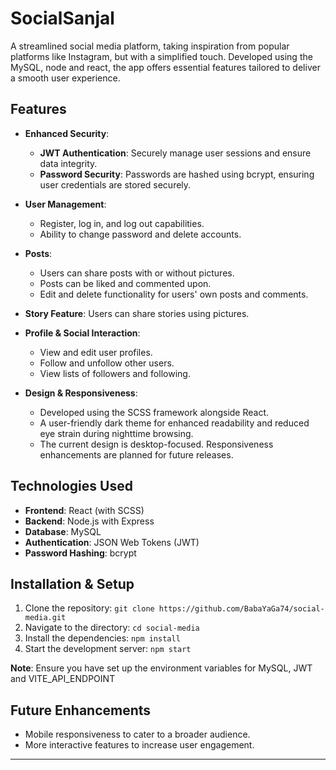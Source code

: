 # SocialSanjal

A streamlined social media platform, taking inspiration from popular platforms like Instagram, but with a simplified touch. Developed using the MySQL, node and react, the app offers essential features tailored to deliver a smooth user experience.

<!-- ![SocialSanjal logo or screenshot](client/public/assets/DarkMode.png) 
![SocialSanjal logo or screenshot](client/public/assets/post.png)  -->


## Features

- **Enhanced Security**:
  - **JWT Authentication**: Securely manage user sessions and ensure data integrity.
  - **Password Security**: Passwords are hashed using bcrypt, ensuring user credentials are stored securely.
  
- **User Management**:
  - Register, log in, and log out capabilities.
  - Ability to change password and delete accounts.

- **Posts**:
  - Users can share posts with or without pictures.
  - Posts can be liked and commented upon.
  - Edit and delete functionality for users' own posts and comments.

- **Story Feature**: Users can share stories using pictures.

- **Profile & Social Interaction**:
  - View and edit user profiles.
  - Follow and unfollow other users.
  - View lists of followers and following.

- **Design & Responsiveness**:
  - Developed using the SCSS framework alongside React.
  - A user-friendly dark theme for enhanced readability and reduced eye strain during nighttime browsing.
  - The current design is desktop-focused. Responsiveness enhancements are planned for future releases.

## Technologies Used

- **Frontend**: React (with SCSS)
- **Backend**: Node.js with Express
- **Database**: MySQL
- **Authentication**: JSON Web Tokens (JWT)
- **Password Hashing**: bcrypt

## Installation & Setup

1. Clone the repository: `git clone https://github.com/BabaYaGa74/social-media.git`
2. Navigate to the directory: `cd social-media`
3. Install the dependencies: `npm install`
4. Start the development server: `npm start`

**Note**: Ensure you have set up the environment variables for MySQL, JWT and VITE_API_ENDPOINT

## Future Enhancements

- Mobile responsiveness to cater to a broader audience.
- More interactive features to increase user engagement.

---

